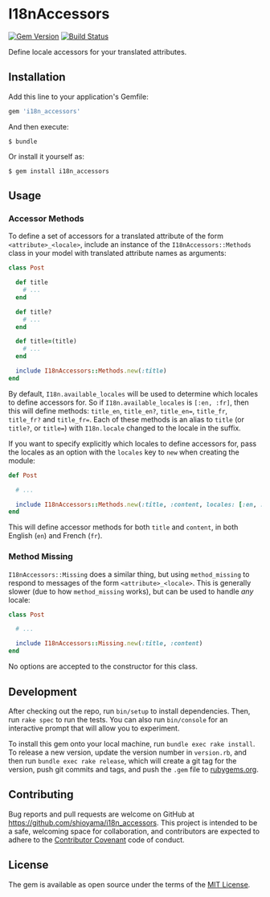# I18nAccessors

[![Gem Version](https://badge.fury.io/rb/i18n_accessors.svg)][gem]
[![Build Status](https://travis-ci.org/shioyama/i18n_accessors.svg?branch=master)][travis]

[gem]: https://rubygems.org/gems/i18n_accessors
[travis]: https://travis-ci.org/shioyama/i18n_accessors

Define locale accessors for your translated attributes.

## Installation

Add this line to your application's Gemfile:

```ruby
gem 'i18n_accessors'
```

And then execute:

    $ bundle

Or install it yourself as:

    $ gem install i18n_accessors

## Usage

### Accessor Methods

To define a set of accessors for a translated attribute of the form
`<attribute>_<locale>`, include an instance of the `I18nAccessors::Methods`
class in your model with translated attribute names as arguments:

```ruby
class Post

  def title
    # ...
  end

  def title?
    # ...
  end

  def title=(title)
    # ...
  end

  include I18nAccessors::Methods.new(:title)
end
```
By default, `I18n.available_locales` will be used to determine which locales to
define accessors for. So if `I18n.available_locales` is `[:en, :fr]`, then this
will define methods: `title_en`, `title_en?`, `title_en=`, `title_fr`,
`title_fr?` and `title_fr=`. Each of these methods is an alias to `title` (or
`title?`, or `title=`) with `I18n.locale` changed to the locale in the suffix.

If you want to specify explicitly which locales to define accessors for, pass
the locales as an option with the `locales` key to `new` when creating the
module:

```ruby
def Post

  # ...

  include I18nAccessors::Methods.new(:title, :content, locales: [:en, :fr])
end
```

This will define accessor methods for both `title` and `content`, in both
English (`en`) and French (`fr`).

### Method Missing

`I18nAccessors::Missing` does a similar thing, but using `method_missing` to
respond to messages of the form `<attribute>_<locale>`. This is generally
slower (due to how `method_missing` works), but can be used to handle *any* locale:

```ruby
class Post

  # ...

  include I18nAccessors::Missing.new(:title, :content)
end
```

No options are accepted to the constructor for this class.

## Development

After checking out the repo, run `bin/setup` to install dependencies. Then, run `rake spec` to run the tests. You can also run `bin/console` for an interactive prompt that will allow you to experiment.

To install this gem onto your local machine, run `bundle exec rake install`. To release a new version, update the version number in `version.rb`, and then run `bundle exec rake release`, which will create a git tag for the version, push git commits and tags, and push the `.gem` file to [rubygems.org](https://rubygems.org).

## Contributing

Bug reports and pull requests are welcome on GitHub at https://github.com/shioyama/i18n_accessors. This project is intended to be a safe, welcoming space for collaboration, and contributors are expected to adhere to the [Contributor Covenant](http://contributor-covenant.org) code of conduct.


## License

The gem is available as open source under the terms of the [MIT License](http://opensource.org/licenses/MIT).
